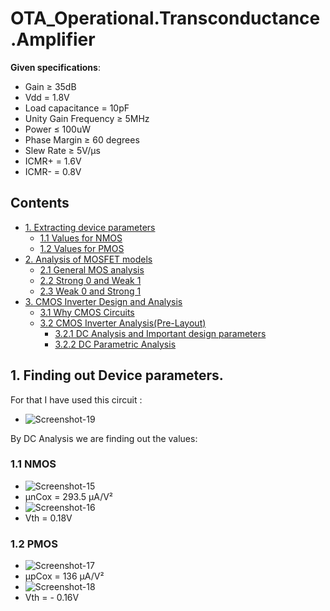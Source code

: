 # OTA_Operational.Transconductance.Amplifier

**Given specifications**: 
- Gain ≥ 35dB
- Vdd = 1.8V
- Load capacitance = 10pF
- Unity Gain Frequency ≥ 5MHz
- Power ≤ 100uW
- Phase Margin ≥ 60 degrees
- Slew Rate ≥ 5V/μs
- ICMR+ = 1.6V
- ICMR- = 0.8V

## Contents
- [1. Extracting device parameters](#1-Finding-out-Device-parameters)
  - [1.1 Values for NMOS](#1.1-NMOS)
  - [1.2 Values for PMOS](#1.2-PMOS)
- [2. Analysis of MOSFET models](#2-Analysis-of-MOSFET-models)
  - [2.1 General MOS analysis](#21-General-MOS-analysis)
  - [2.2 Strong 0 and Weak 1](#22-Strong-0-and-Weak-1)
  - [2.3 Weak 0 and Strong 1](#23-Weak-0-and-Strong-1)
- [3. CMOS Inverter Design and Analysis](#3-CMOS-Inverter-Design-and-Analysis)
  - [3.1 Why CMOS Circuits](#31-Why-CMOS-Circuits) 
  - [3.2 CMOS Inverter Analysis(Pre-Layout)](#32-CMOS-Inverter-Analysis-Pre-Layout)
    - [3.2.1 DC Analysis and Important design parameters](#321-DC-Analysis-and-Important-design-parameters)
    - [3.2.2 DC Parametric Analysis](#322-DC-Parametric-Analysis)

## 1. Finding out Device parameters.
For that I have used this circuit :
- ![Screenshot-19](https://github.com/user-attachments/assets/1e8682b9-c2ed-4d30-be35-24e386dc2c6e)

By DC Analysis we are finding out the values:

### 1.1  NMOS
- ![Screenshot-15](https://github.com/user-attachments/assets/1d5b48ae-801f-494d-ad39-3dd7ba28a2fb)
- μnCox = 293.5 μA/V²
- ![Screenshot-16](https://github.com/user-attachments/assets/a8b7c525-ec87-45f6-8662-8e406125f7b5)
- Vth = 0.18V

### 1.2  PMOS
- ![Screenshot-17](https://github.com/user-attachments/assets/aad44e37-1b1b-45bd-bc08-1bf7d33d4f35)
- μpCox = 136 μA/V²
- ![Screenshot-18](https://github.com/user-attachments/assets/08b5badc-70c3-4be0-868a-1fc5db023c5b)
- Vth = - 0.16V

  
